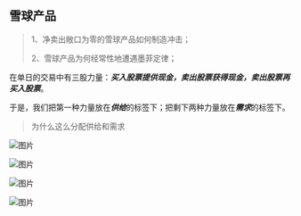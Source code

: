 ## 雪球产品

> 1、净卖出敞口为零的雪球产品如何制造冲击；
> 
> 2、雪球产品为何经常性地遭遇墨菲定律；

在单日的交易中有三股力量：***买入股票提供现金，卖出股票获得现金，卖出股票再买入股票***。

于是，我们把第一种力量放在***供给***的标签下；把剩下两种力量放在***需求***的标签下。

> 为什么这么分配供给和需求

![图片](https://mmbiz.qpic.cn/mmbiz_png/R9krbX73kFvCf6IEjSCpDPnwJG47UibPQQ3f7ukvOQojN5A59V3wdjPhl6YMFjNRzX7cdZsiaWdaBfEbAPJ84VcQ/640?wx_fmt=png&from=appmsg&wxfrom=5&wx_lazy=1&wx_co=1)

![图片](https://mmbiz.qpic.cn/mmbiz_png/R9krbX73kFvCf6IEjSCpDPnwJG47UibPQiccKTDTz262ylmOtEsCibHGibN96YtOkibLyBIZno70LD4FFYRXJG9kOdA/640?wx_fmt=png&from=appmsg&wxfrom=5&wx_lazy=1&wx_co=1)

![图片](https://mmbiz.qpic.cn/mmbiz_png/R9krbX73kFvCf6IEjSCpDPnwJG47UibPQLbeEsnfLCGLVK8PPehrFCDVWH6F6LcmEd9jp88SjZFibwtLjO5euXVg/640?wx_fmt=png&from=appmsg&wxfrom=5&wx_lazy=1&wx_co=1)

![图片](https://mmbiz.qpic.cn/mmbiz_png/R9krbX73kFvCf6IEjSCpDPnwJG47UibPQam6bUXhU3tNYmFoiceommVo5oZibKpStwQ19rlS3fJjRwib7pfV41ezSA/640?wx_fmt=png&from=appmsg&wxfrom=5&wx_lazy=1&wx_co=1)